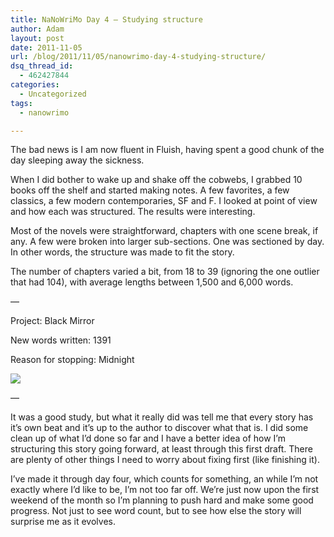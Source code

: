 ```yaml
---
title: NaNoWriMo Day 4 – Studying structure
author: Adam
layout: post
date: 2011-11-05
url: /blog/2011/11/05/nanowrimo-day-4-studying-structure/
dsq_thread_id:
  - 462427844
categories:
  - Uncategorized
tags:
  - nanowrimo

---
```

The bad news is I am now fluent in Fluish, having spent a good chunk of the day sleeping away the sickness.

When I did bother to wake up and shake off the cobwebs, I grabbed 10 books off the shelf and started making notes. A few favorites, a few classics, a few modern contemporaries, SF and F. I looked at point of view and how each was structured. The results were interesting.

Most of the novels were straightforward, chapters with one scene break, if any. A few were broken into larger sub-sections. One was sectioned by day. In other words, the structure was made to fit the story.

The number of chapters varied a bit, from 18 to 39 (ignoring the one outlier that had 104), with average lengths between 1,500 and 6,000 words.

&#8212;

Project: Black Mirror

New words written: 1391

Reason for stopping: Midnight

![](1)

&#8212;

It was a good study, but what it really did was tell me that every story has it&#8217;s own beat and it&#8217;s up to the author to discover what that is. I did some clean up of what I&#8217;d done so far and I have a better idea of how I&#8217;m structuring this story going forward, at least through this first draft. There are plenty of other things I need to worry about fixing first (like finishing it).

I&#8217;ve made it through day four, which counts for something, an while I&#8217;m not exactly where I&#8217;d like to be, I&#8217;m not too far off. We&#8217;re just now upon the first weekend of the month so I&#8217;m planning to push hard and make some good progress. Not just to see word count, but to see how else the story will surprise me as it evolves.

 [1]: http://picometer.writertopia.com/words=5840&target=50000
